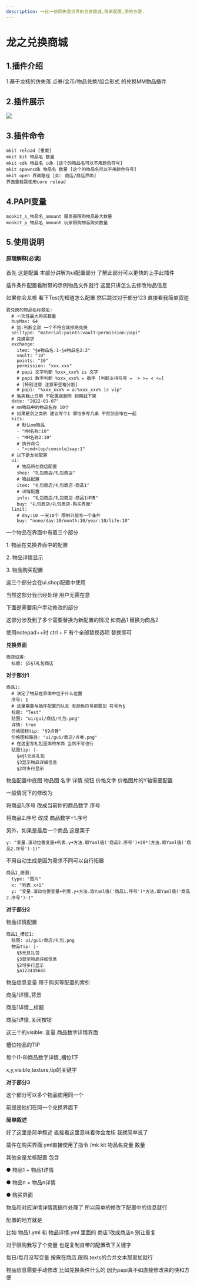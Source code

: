 ```yaml
---
description: 一比一仿照失落世界的兑换商城,简单配置,使用方便.
---
```


# 龙之兑换商城

## 1.插件介绍

1.基于龙核的仿失落 点券/金币/物品兑换/组合形式 的兑换MM物品插件

## 2.插件展示

![](<../.gitbook/assets/image (2).png>)

## 3.插件命令

```
mkit reload [重载]
mkit kit 物品名 数量
mkit cdk 物品名 cdk [这个的物品名可以不用颜色符号]
mkit spawncdk 物品名 数量 [这个的物品名可以不用颜色符号]
mkit open 界面路径 [如: 商店/商店界面]
界面重载需使用core reload
```

## 4.PAPI变量

```
mookit_s_物品名_amount 服务器限购物品最大数量
mookit_p_物品名_amount 玩家限购物品购买数量
```

## 5.使用说明

#### 原理解释\[必读]

首先 这是配置 本部分讲解为ui配置部分 了解此部分可以更快的上手此插件

插件条件配置看附带的示例物品文件就行 这里只讲怎么去修改物品信息

如果你会龙核 看下Test先知道怎么配置 然后跳过对于部分123 直接看我简单叙述

```
要兑换的物品名标题名:
  # 一次性最大购买数量
  buyMax: 64
  # 加:判断全部 一个不符合就拒绝兑换
  sellType: "material:points:vault:permission:papi"
  # 兑换需求
  exchange:
    item: "§e物品名:1-§e物品名2:2"
    vault: "10"
    points: "10"
    permission: "xxx.xxx"
    # papi 文字判断 %xxx_xxx% is 文字
    # papi 数字判断 %xxx_xxx% = 数字 [判断支持符号 =  > >= < <=]
    # [特别注意 注意带空格分割]
    # papi: "%xxx_xxx% = a:%xxx_xxx% is vip"
  # 售卖截止日期 不配置就删除 到期就下架
  date: "2022-01-07"
  # mm物品中的物品名称 10个
  # 如果是剑之类的 建议写个1 哪怕多写几条 不然剑会堆在一起
  kits:
    # 默认mm物品
    - "MM名称:10"
    - "MM名称2:10"
    # 执行命令
    - "<cmd>[op/console]say:1"
  # 以下是龙核配置
  ui:
    # 物品所在商店配置
    shop: "礼包商店/礼包商店"
    # 物品配置
    item: "礼包商店/礼包商店-商品1"
    # 详情配置
    info: "礼包商店/礼包商店-商品1详情"
    buy: "礼包商店/礼包商店-购买界面"
  limit:
    # day:10 一天10个 限制只能写一个条件
    buy: "none/day:10/month:10/year:10/life:10"
```

一个物品在界面中有着三个部分

1\. 物品在兑换界面中的配置

2\. 物品详情显示

3\. 物品购买配置

这三个部分会在ui.shop配置中使用

当然这部分我已经处理 用户无需在意

下面是需要用户手动修改的部分

这部分涉及到了多个需要替换为新配置的情况 如商品1 替换为商品2

使用notepad++时 ctrl + F 有个全部替换选项 替换即可

**兑换界面**

```
商店设置:
  标题: §5§l礼包商店
```

**对于部分1**

```
商品1:
  # 决定了物品在界面中位于什么位置
  序号: 1
  # 这里需要与插件配置的队友 有颜色符号都要加 符号为§
  标题: "Test"
  贴图: "ui/gui/商店/礼包.png"
  详情: true
  价格图标tip: "§9点券"
  价格图标路径: "ui/gui/商店/点券.png"
  # 在这里写礼包里面的东西 当然不写也行
  贴图tip: |-
    §e§l元旦礼包
    §3显示物品详细信息
    §2可多行显示
```

物品配置中底图 物品图 名字 详情 按钮 价格文字 价格图片的Y轴需要配置

一般情况下的修改为

将商品1.序号 改成当前你的商品数字.序号

将商品2.序号 改成 商品数字+1.序号

另外，如果是最后一个商品 这是栗子

```
y: "变量.滚动位置变量+列表.y+方法.取Yaml值('商品2.序号')+20*(方法.取Yaml值('商品2.序号')-1)"
```

不用自动生成是因为需求不同可以自行拓展

```
商品1_底图:
  type: "图片"
  x: "列表.x+1"
  y: "变量.滚动位置变量+列表.y+方法.取Yaml值('商品1.序号')*方法.取Yaml值('商品2.序号')-1"
```

**对于部分2**

物品详情配置

```
商品1_槽位1:
  贴图: ui/gui/商店/礼包.png
  物品tip: |-
    §5元旦礼包
    §3显示物品详细信息
    §2可多行显示
    §a123435645
```

物品信息变量 用于购买等配置的索引

商品1详情\_背景

商品1详情\_\_标题

商品1详情\_关闭按钮

这三个的visible: 变量.商品数字详情界面

槽位物品的TIP

每个(1-8)商品数字详情\_槽位1下

x,y,visible,texture,tip的关键字

**对于部分3**

这个部分可以多个物品使用同一个

前提是他们在同一个兑换界面下

**简单叙述**

好了这里是简单叙述 直接看这里意味着你会龙核 我就简单说了

插件在购买界面.yml直接使用了指令 /mk kit 物品名变量 数量

其他全是龙核配置 包含

● 物品1 + 物品1详情

● 物品n + 物品n详情

● 购买界面

物品和对应详情详情我插件处理了 所以简单的修改下配置中的信息就行

配置的地方就是

比如 物品1.yml 和 物品详情.yml 里面的 商店1改成商店n 别让重复

对于限购我写了个变量 也是复制自带的配置改下关键字

每日/每月没写变量 按需在商店.限购.texts的合并文本那里加就行

物品信息需要手动修改 比如兑换条件什么的 因为papi真不如直接修改来的快和方便
